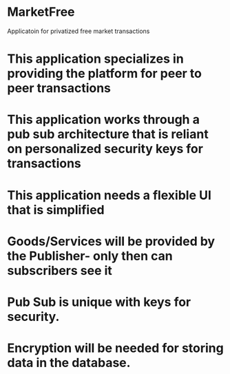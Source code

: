 # MarketFree
Applicatoin for privatized free market transactions
# This application specializes in providing the platform for peer to peer transactions
# This application works through a pub sub architecture that is reliant on personalized security keys for transactions
# This application needs a flexible UI that is simplified 
# Goods/Services will be provided by the Publisher- only then can subscribers see it
# Pub Sub is unique with keys for security. 
# Encryption will be needed for storing data in the database. 

